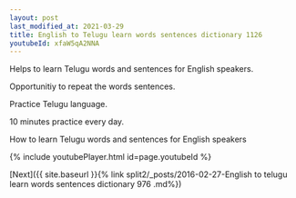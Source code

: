 ```yaml
---
layout: post
last_modified_at: 2021-03-29
title: English to Telugu learn words sentences dictionary 1126 
youtubeId: xfaW5qA2NNA
---
```

 
 
Helps to learn Telugu words and sentences for English speakers.

Opportunitiy to repeat the words sentences. 

Practice Telugu language. 
 
10 minutes practice every day. 
 
How to learn Telugu words and sentences for English speakers 
 
{% include youtubePlayer.html id=page.youtubeId %}
 
 
[Next]({{ site.baseurl }}{% link  split2/_posts/2016-02-27-English to telugu learn words sentences dictionary 976 .md%})
 
